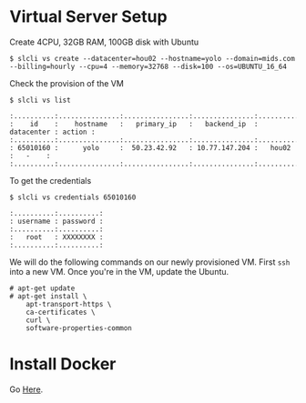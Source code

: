 
# Virtual Server Setup
Create 4CPU, 32GB RAM, 100GB disk with Ubuntu
```
$ slcli vs create --datacenter=hou02 --hostname=yolo --domain=mids.com --billing=hourly --cpu=4 --memory=32768 --disk=100 --os=UBUNTU_16_64
```

Check the provision of the VM
```
$ slcli vs list

:..........:...............:................:...............:............:........:
:    id    :    hostname   :   primary_ip   :   backend_ip  : datacenter : action :
:..........:...............:................:...............:............:........:
: 65010160 :      yolo     :  50.23.42.92   : 10.77.147.204 :   hou02    :   -    :
:..........:...............:................:...............:............:........:
```

To get the credentials
```
$ slcli vs credentials 65010160

:..........:..........:
: username : password :
:..........:..........:
:   root   : XXXXXXXX :
:..........:..........:

```
We will do the following commands on our newly provisioned VM. First `ssh` into a new VM. Once you're in the VM, update the Ubuntu. 
```
# apt-get update
# apt-get install \
    apt-transport-https \
    ca-certificates \
    curl \
    software-properties-common
```

# Install Docker

Go <a href=https://github.com/kckenneth/YOLO/blob/master/setup_docker.md>Here</a>.
